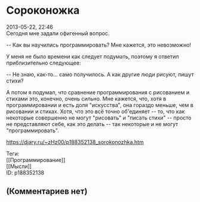 Сороконожка
===========

  
2013-05-22, 22:46  
 Сегодня мне задали офигенный вопрос.   
   
 -- Как вы научились программировать? Мне кажется, это невозможно!   
   
 У меня не было времени как следует подумать, поэтому я ответил приблизительно следующее:   
   
 -- Не знаю, как-то... само получилось. А как другие люди рисуют, пишут стихи?   
   
 А потом я подумал, что сравнение программирования с рисованием и стихами это, конечно, очень сильно. Мне кажется, что, хотя в программировании и есть доля "искусства", она гораздо меньше, чем в рисовании и стихах. Хотя, что это всё точно об'единяет -- то, что как некоторые совершенно не могут "рисовать" и "писать стихи" -- просто не представляют себе, как это делать -- так некоторые и не могут "программировать".   
  
<https://diary.ru/~zHz00/p188352138_sorokonozhka.htm>  
  
Теги:  
[[Программирование]]  
[[Мысли]]  
ID: p188352138  


(Комментариев нет)
------------------